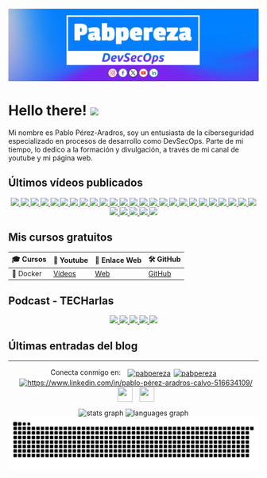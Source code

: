 ![](./static/img/banner_github.jpg)


# Hello there! <img src="https://media.giphy.com/media/hvRJCLFzcasrR4ia7z/giphy.gif" width="25px"> 

Mi nombre es Pablo Pérez-Aradros, soy un entusiasta de la ciberseguridad especializado en procesos de desarrollo como DevSecOps. Parte de mi tiempo, lo dedico a la formación y divulgación, a través de mi canal de youtube y mi página web. 

## Últimos vídeos publicados
<p align=center>

<a href='https://youtu.be/AquOM-ISsnA' target='_blank'>
  <img width='19%' src='https://img.youtube.com/vi/AquOM-ISsnA/mqdefault.jpg' />
</a>

<a href='https://youtu.be/Xzz8_r48K74' target='_blank'>
  <img width='19%' src='https://img.youtube.com/vi/Xzz8_r48K74/mqdefault.jpg' />
</a>

<a href='https://youtu.be/ld-eeO2y6YI' target='_blank'>
  <img width='19%' src='https://img.youtube.com/vi/ld-eeO2y6YI/mqdefault.jpg' />
</a>

<a href='https://youtu.be/JgLxzj3MHEo' target='_blank'>
  <img width='19%' src='https://img.youtube.com/vi/JgLxzj3MHEo/mqdefault.jpg' />
</a>

<a href='https://youtu.be/JDH40u_UP4g' target='_blank'>
  <img width='19%' src='https://img.youtube.com/vi/JDH40u_UP4g/mqdefault.jpg' />
</a>

<a href='https://youtu.be/jNzz_4hMvsw' target='_blank'>
  <img width='19%' src='https://img.youtube.com/vi/jNzz_4hMvsw/mqdefault.jpg' />
</a>

<a href='https://youtu.be/kHFRjestCy8' target='_blank'>
  <img width='19%' src='https://img.youtube.com/vi/kHFRjestCy8/mqdefault.jpg' />
</a>

<a href='https://youtu.be/od3rUhL_P3Q' target='_blank'>
  <img width='19%' src='https://img.youtube.com/vi/od3rUhL_P3Q/mqdefault.jpg' />
</a>

<a href='https://youtu.be/zHJdDT7XWkc' target='_blank'>
  <img width='19%' src='https://img.youtube.com/vi/zHJdDT7XWkc/mqdefault.jpg' />
</a>

<a href='https://youtu.be/_mRuZts6zTs' target='_blank'>
  <img width='19%' src='https://img.youtube.com/vi/_mRuZts6zTs/mqdefault.jpg' />
</a>

<a href='https://youtu.be/1eXvWCevEiQ' target='_blank'>
  <img width='19%' src='https://img.youtube.com/vi/1eXvWCevEiQ/mqdefault.jpg' />
</a>

<a href='https://youtu.be/PT35LycAqTw' target='_blank'>
  <img width='19%' src='https://img.youtube.com/vi/PT35LycAqTw/mqdefault.jpg' />
</a>

<a href='https://youtu.be/DbpIpVFteKA' target='_blank'>
  <img width='19%' src='https://img.youtube.com/vi/DbpIpVFteKA/mqdefault.jpg' />
</a>

<a href='https://youtu.be/Gvt0iRxg99I' target='_blank'>
  <img width='19%' src='https://img.youtube.com/vi/Gvt0iRxg99I/mqdefault.jpg' />
</a>

<a href='https://youtu.be/qpTZlq6Q3fg' target='_blank'>
  <img width='19%' src='https://img.youtube.com/vi/qpTZlq6Q3fg/mqdefault.jpg' />
</a>

<a href='https://youtu.be/QVcLTxmcJ8s' target='_blank'>
  <img width='19%' src='https://img.youtube.com/vi/QVcLTxmcJ8s/mqdefault.jpg' />
</a>

<a href='https://youtu.be/zE8EVZ468qo' target='_blank'>
  <img width='19%' src='https://img.youtube.com/vi/zE8EVZ468qo/mqdefault.jpg' />
</a>

<a href='https://youtu.be/thqgLGMfsGw' target='_blank'>
  <img width='19%' src='https://img.youtube.com/vi/thqgLGMfsGw/mqdefault.jpg' />
</a>

<a href='https://youtu.be/0GsiBPVRMyI' target='_blank'>
  <img width='19%' src='https://img.youtube.com/vi/0GsiBPVRMyI/mqdefault.jpg' />
</a>

<a href='https://youtu.be/kWIesAUhLAg' target='_blank'>
  <img width='19%' src='https://img.youtube.com/vi/kWIesAUhLAg/mqdefault.jpg' />
</a>

<a href='https://youtu.be/6je3tV-_7I0' target='_blank'>
  <img width='19%' src='https://img.youtube.com/vi/6je3tV-_7I0/mqdefault.jpg' />
</a>

<a href='https://youtu.be/jqEmODnljYs' target='_blank'>
  <img width='19%' src='https://img.youtube.com/vi/jqEmODnljYs/mqdefault.jpg' />
</a>

<a href='https://youtu.be/eGZvo7AnO_U' target='_blank'>
  <img width='19%' src='https://img.youtube.com/vi/eGZvo7AnO_U/mqdefault.jpg' />
</a>

<a href='https://youtu.be/RAYPT3SBMBY' target='_blank'>
  <img width='19%' src='https://img.youtube.com/vi/RAYPT3SBMBY/mqdefault.jpg' />
</a>

<a href='https://youtu.be/cyK89jHB9JA' target='_blank'>
  <img width='19%' src='https://img.youtube.com/vi/cyK89jHB9JA/mqdefault.jpg' />
</a>

<a href='https://youtu.be/9sK_is8ufbk' target='_blank'>
  <img width='19%' src='https://img.youtube.com/vi/9sK_is8ufbk/mqdefault.jpg' />
</a>

<a href='https://youtu.be/p04dRcQh2VM' target='_blank'>
  <img width='19%' src='https://img.youtube.com/vi/p04dRcQh2VM/mqdefault.jpg' />
</a>

<a href='https://youtu.be/LmKN4NvpR-4' target='_blank'>
  <img width='19%' src='https://img.youtube.com/vi/LmKN4NvpR-4/mqdefault.jpg' />
</a>

<a href='https://youtu.be/XmGEMOgI9-g' target='_blank'>
  <img width='19%' src='https://img.youtube.com/vi/XmGEMOgI9-g/mqdefault.jpg' />
</a>

<a href='https://youtu.be/U_oRWLGCrd8' target='_blank'>
  <img width='19%' src='https://img.youtube.com/vi/U_oRWLGCrd8/mqdefault.jpg' />
</a>

</p>

## Mis cursos gratuitos 
| 🎓 Cursos | 🎥 Youtube | 🔗 Enlace Web | 🛠️ GitHub | 
| --- | --- | --- | --- | 
| 🐳 Docker | [Vídeos](https://www.youtube.com/playlist?list=PLQhxXeq1oc2n7YnjRhq7qVMzZWtDY7Zz0) | [Web](https://pabpereza.dev/docs/Cursos/docker)  | [GitHub](https://github.com/pabpereza/pabpereza/tree/main/docs/Cursos/docker) | 


## Podcast - TECHarlas
<p align=center>

<a href='https://youtu.be/ZrLGYSUpDPM' target='_blank'>
  <img width='19%' src='https://img.youtube.com/vi/ZrLGYSUpDPM/mqdefault.jpg' />
</a>

<a href='https://youtu.be/csNytM7XFz4' target='_blank'>
  <img width='19%' src='https://img.youtube.com/vi/csNytM7XFz4/mqdefault.jpg' />
</a>

<a href='https://youtu.be/y_c_tPXusqM' target='_blank'>
  <img width='19%' src='https://img.youtube.com/vi/y_c_tPXusqM/mqdefault.jpg' />
</a>

<a href='https://youtu.be/JP7iyeiK6dg' target='_blank'>
  <img width='19%' src='https://img.youtube.com/vi/JP7iyeiK6dg/mqdefault.jpg' />
</a>

<a href='https://youtu.be/EBywodEM8TA' target='_blank'>
  <img width='19%' src='https://img.youtube.com/vi/EBywodEM8TA/mqdefault.jpg' />
</a>

</p>


## Últimas entradas del blog

---
<p align="center">
Conecta conmigo en:
<a href="https://twitter.com/pabpereza" target="_blank"><img align="center" src="https://cdn.iconscout.com/icon/free/png-256/free-twitter-x-9581782-7740647.png" alt="pabpereza" height="50" width="50" style="margin-left:10px" /></a>    
<a href="https://www.youtube.com/c/pabpereza" target="_blank"><img align="center" src="https://raw.githubusercontent.com/maurodesouza/profile-readme-generator/master/src/assets/icons/social/youtube/default.svg" alt="pabpereza" height="30" width="40" style="margin-left:2px" /></a>      
<a href="https://www.linkedin.com/in/pablo-pérez-aradros-calvo-516634109/" target="_blank"><img align="center" src="https://raw.githubusercontent.com/maurodesouza/profile-readme-generator/master/src/assets/icons/social/linkedin/default.svg" alt="https://www.linkedin.com/in/pablo-pérez-aradros-calvo-516634109/" height="30" width="40" style="margin-left:10px"/></a>   
<a href="https://www.tiktok.com/@pabpereza" target="_blank"><img align="center" src="https://www.edigitalagency.com.au/wp-content/uploads/TikTok-icon-glyph.png"  height="30" width="30" style="margin-left:10px"/></a>   
<a href="https://www.instagram.com/pabpereza/" target="_blank"><img align="center" src="https://raw.githubusercontent.com/maurodesouza/profile-readme-generator/master/src/assets/icons/social/instagram/default.svg"  height="30" width="30" style="margin-left:10px" /></a>
</p>

<div align="center">
  <img src="https://github-readme-stats.vercel.app/api?username=pabpereza&hide_title=false&hide_rank=false&show_icons=true&include_all_commits=true&count_private=true&disable_animations=false&theme=dracula&locale=en&hide_border=false&order=1" height="150" alt="stats graph"  />
  <img src="https://github-readme-stats.vercel.app/api/top-langs?username=pabpereza&locale=en&hide_title=false&layout=compact&card_width=320&langs_count=5&theme=dracula&hide_border=false&order=2" height="150" alt="languages graph"  />
</div>


<img src="https://raw.githubusercontent.com/pabpereza/pabpereza/output/snake.svg" alt="Snake animation" />


